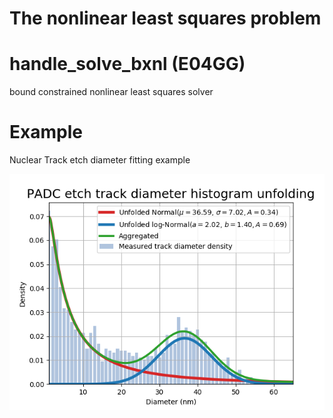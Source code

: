 # The nonlinear least squares problem

# handle_solve_bxnl (E04GG) 
bound constrained nonlinear least squares solver

# Example
Nuclear Track etch diameter fitting example

![fit plot](./fig-unfolding.png)
